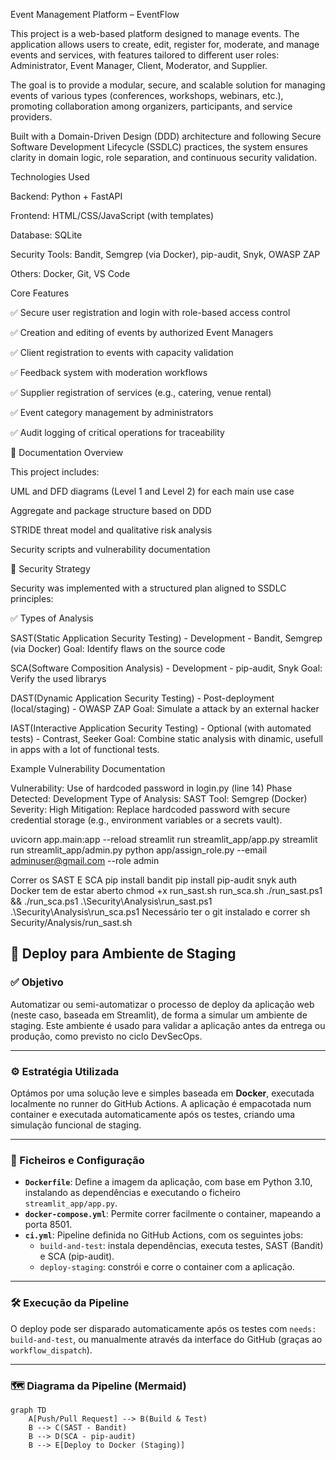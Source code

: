 Event Management Platform – EventFlow

This project is a web-based platform designed to manage events. The application allows users to create, edit, register for, moderate, and manage events and services, with features tailored to different user roles: Administrator, Event Manager, Client, Moderator, and Supplier.

The goal is to provide a modular, secure, and scalable solution for managing events of various types (conferences, workshops, webinars, etc.), promoting collaboration among organizers, participants, and service providers.

Built with a Domain-Driven Design (DDD) architecture and following Secure Software Development Lifecycle (SSDLC) practices, the system ensures clarity in domain logic, role separation, and continuous security validation.

Technologies Used

Backend: Python + FastAPI

Frontend: HTML/CSS/JavaScript (with templates)

Database: SQLite

Security Tools: Bandit, Semgrep (via Docker), pip-audit, Snyk, OWASP ZAP

Others: Docker, Git, VS Code

Core Features

✅ Secure user registration and login with role-based access control

✅ Creation and editing of events by authorized Event Managers

✅ Client registration to events with capacity validation

✅ Feedback system with moderation workflows

✅ Supplier registration of services (e.g., catering, venue rental)

✅ Event category management by administrators

✅ Audit logging of critical operations for traceability

📄 Documentation Overview

This project includes:

UML and DFD diagrams (Level 1 and Level 2) for each main use case

Aggregate and package structure based on DDD

STRIDE threat model and qualitative risk analysis

Security scripts and vulnerability documentation

🔐 Security Strategy

Security was implemented with a structured plan aligned to SSDLC principles:

✅ Types of Analysis

SAST(Static Application Security Testing) - Development - Bandit, Semgrep (via Docker) Goal: Identify flaws on the source code

SCA(Software Composition Analysis) - Development - pip-audit, Snyk Goal: Verify the used librarys

DAST(Dynamic Application Security Testing) - Post-deployment (local/staging) - OWASP ZAP Goal: Simulate a attack by an external hacker

IAST(Interactive Application Security Testing) - Optional (with automated tests) - Contrast, Seeker Goal: Combine static analysis with dinamic, usefull in apps with a lot of functional tests.

Example Vulnerability Documentation

Vulnerability: Use of hardcoded password in login.py (line 14) Phase Detected: Development Type of Analysis: SAST Tool: Semgrep (Docker) Severity: High Mitigation: Replace hardcoded password with secure credential storage (e.g., environment variables or a secrets vault).

uvicorn app.main:app --reload
streamlit run streamlit_app/app.py
streamlit run streamlit_app/admin.py
python app/assign_role.py --email adminuser@gmail.com --role admin

Correr os SAST E SCA
pip install bandit
pip install pip-audit
snyk auth
Docker tem de estar aberto
chmod +x run_sast.sh run_sca.sh
./run_sast.ps1 && ./run_sca.ps1
.\Security\Analysis\run_sast.ps1
.\Security\Analysis\run_sca.ps1
Necessário ter o git instalado e correr sh Security/Analysis/run_sast.sh

## 🔄 Deploy para Ambiente de Staging

### ✅ Objetivo
Automatizar ou semi-automatizar o processo de deploy da aplicação web (neste caso, baseada em Streamlit), de forma a simular um ambiente de staging. Este ambiente é usado para validar a aplicação antes da entrega ou produção, como previsto no ciclo DevSecOps.

---

### ⚙️ Estratégia Utilizada

Optámos por uma solução leve e simples baseada em **Docker**, executada localmente no runner do GitHub Actions. A aplicação é empacotada num container e executada automaticamente após os testes, criando uma simulação funcional de staging.

---

### 📁 Ficheiros e Configuração

- **`Dockerfile`**: Define a imagem da aplicação, com base em Python 3.10, instalando as dependências e executando o ficheiro `streamlit_app/app.py`.
- **`docker-compose.yml`**: Permite correr facilmente o container, mapeando a porta 8501.
- **`ci.yml`**: Pipeline definida no GitHub Actions, com os seguintes jobs:
  - `build-and-test`: instala dependências, executa testes, SAST (Bandit) e SCA (pip-audit).
  - `deploy-staging`: constrói e corre o container com a aplicação.

---

### 🛠️ Execução da Pipeline

O deploy pode ser disparado automaticamente após os testes com `needs: build-and-test`, ou manualmente através da interface do GitHub (graças ao `workflow_dispatch`).

---

### 🗺️ Diagrama da Pipeline (Mermaid)

```mermaid
graph TD
    A[Push/Pull Request] --> B(Build & Test)
    B --> C(SAST - Bandit)
    B --> D(SCA - pip-audit)
    B --> E[Deploy to Docker (Staging)]
